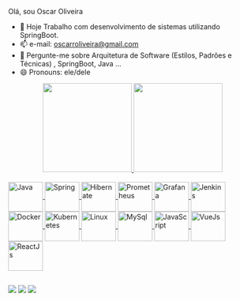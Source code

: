 Olá, sou Oscar Oliveira

- 🔭 Hoje Trabalho com desenvolvimento de sistemas utilizando SpringBoot.
- 📫 e-mail: oscarroliveira@gmail.com
- 💬 Pergunte-me sobre Arquitetura de Software (Estilos, Padrões e Técnicas) , SpringBoot, Java ...
- 😄 Pronouns: ele/dele

<div align="center">
  <a href="https://github.com/oscaroliveira78">
  <img height="180em" src="https://github-readme-stats.vercel.app/api?username=oscaroliveira78&show_icons=true&theme=dark&include_all_commits=true&count_private=true"/>
  <img height="180em" src="https://github-readme-stats.vercel.app/api/top-langs/?username=oscaroliveira78&layout=compact&langs_count=7&theme=dark"/>
</div>

  <div style="display: inline_block"><br>
  <img align="center" alt="Java" height="60" width="70" src="https://cdn.jsdelivr.net/gh/devicons/devicon@latest/icons/java/java-original-wordmark.svg">
  <img align="center" alt="Spring" height="60" width="70" src="https://cdn.jsdelivr.net/gh/devicons/devicon@latest/icons/spring/spring-original-wordmark.svg">
  <img align="center" alt="Hibernate" height="60" width="70" src="https://cdn.jsdelivr.net/gh/devicons/devicon@latest/icons/hibernate/hibernate-plain-wordmark.svg">
  <img align="center" alt="Prometheus" height="60" width="70" src="https://cdn.jsdelivr.net/gh/devicons/devicon@latest/icons/prometheus/prometheus-plain-wordmark.svg">
  <img align="center" alt="Grafana" height="60" width="70" src="https://cdn.jsdelivr.net/gh/devicons/devicon@latest/icons/grafana/grafana-original-wordmark.svg">
  <img align="center" alt="Jenkins" height="60" width="70" src="https://cdn.jsdelivr.net/gh/devicons/devicon@latest/icons/jenkins/jenkins-original.svg">
  <img align="center" alt="Docker" height="60" width="70" src="https://cdn.jsdelivr.net/gh/devicons/devicon@latest/icons/docker/docker-original-wordmark.svg">
  <img align="center" alt="Kubernetes" height="60" width="70" src="https://cdn.jsdelivr.net/gh/devicons/devicon@latest/icons/kubernetes/kubernetes-original.svg">
  <img align="center" alt="Linux" height="60" width="70" src="https://cdn.jsdelivr.net/gh/devicons/devicon@latest/icons/linux/linux-original.svg">
  <img align="center" alt="MySql" height="60" width="70" src="https://cdn.jsdelivr.net/gh/devicons/devicon@latest/icons/mysql/mysql-original-wordmark.svg"> 
  <img align="center" alt="JavaScript" height="60" width="70" src="https://cdn.jsdelivr.net/gh/devicons/devicon@latest/icons/javascript/javascript-original.svg">
  <img align="center" alt="VueJs" height="60" width="70" src="https://cdn.jsdelivr.net/gh/devicons/devicon@latest/icons/vuejs/vuejs-original-wordmark.svg">
  <img align="center" alt="ReactJs" height="60" width="70" src="https://cdn.jsdelivr.net/gh/devicons/devicon@latest/icons/react/react-original-wordmark.svg">  
</div>
  
 ##
  
  <div>   
  <a href="https://www.instagram.com/oscar_oliveira78" target="_blank"><img src="https://img.shields.io/badge/-Instagram-%23E4405F?style=for-the-badge&logo=instagram&logoColor=white" target="_blank"></a> 
  <a href = "mailto:oscarroliveira@gmail.com"><img src="https://img.shields.io/badge/-Gmail-%23333?style=for-the-badge&logo=gmail&logoColor=white" target="_blank"></a>
  <a href="https://www.linkedin.com/in/oscar-oliveira-0b436582/" target="_blank"><img src="https://img.shields.io/badge/-LinkedIn-%230077B5?style=for-the-badge&logo=linkedin&logoColor=white" target="_blank"></a> 
 
</div>
